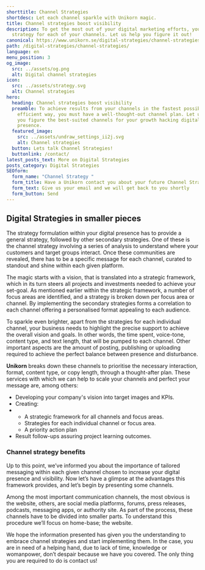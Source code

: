 ```yaml
---
shorttitle: Channel Strategies
shortdesc: Let each channel sparkle with Unikorn magic.
title: Channel strategies boost visibility
description: To get the most out of your digital marketing efforts, you need a
  strategy for each of your channels. Let us help you figure it out!
canonical: https://www.unikorn.se/digital-strategies/channel-strategies/
path: /digital-strategies/channel-strategies/
language: en
menu_position: 3
og_image:
  src: ../assets/og.png
  alt: Digital channel strategies
icon:
  src: ../assets/strategy.svg
  alt: Channel strategies
hero:
  heading: Channel strategies boost visibility
  preamble: To achieve results from your channels in the fastest possible and most
    efficient way, you must have a well-thought-out channel plan. Let us help
    you figure the best-suited channels for your growth hacking digital
    presence.
  featured_image:
    src: ../assets/undraw_settings_ii2j.svg
    alt: Channel strategies
  button: Lets talk Channel Strategies!
  buttonlink: /contact/
latest_posts_text: More on Digital Strategies
posts_category: Digital Strategies
SEOform:
  form_name: "Channel Strategy "
  form_title: Have a Unikorn contact you about your future Channel Strategy!
  form_text: Give us your email and we will get back to you shortly
  form_button: Send
---
```

## Digital Strategies in smaller pieces

The strategy formulation within your digital presence has to provide a general strategy, followed by other secondary strategies. One of these is the channel strategy involving a series of analysis to understand where your customers and target groups interact. Once these communities are revealed, there has to be a specific message for each channel, curated to standout and shine within each given platform.

The magic starts with a vision, that is translated into a strategic framework, which in its turn steers all projects and investments needed to achieve your set-goal. As mentioned earlier within the strategic framework, a number of focus areas are identified, and a strategy is broken down per focus area or channel. By implementing the secondary strategies forms a correlation to each channel offering a personalised format appealing to each audience.

To sparkle even brighter, apart from the strategies for each individual channel, your business needs to highlight the precise support to achieve the overall vision and goals. In other words, the time spent, voice-tone, content type, and text length, that will be pumped to each channel. Other important aspects are the amount of posting, publishing or uploading required to achieve the perfect balance between presence and disturbance.

**Unikorn** breaks down these channels to prioritise the necessary interaction, format, content type, or copy length, through a thought-after plan. These services with which we can help to scale your channels and perfect your message are, among others:

* Developing your company's vision into target images and KPIs.
* Creating:
* * A strategic framework for all channels and focus areas.
  * Strategies for each individual channel or focus area.
  * A priority action plan
* Result follow-ups assuring project learning outcomes.

### Channel strategy benefits

Up to this point, we’ve informed you about the importance of tailored messaging within each given channel chosen to increase your digital presence and visibility. Now let’s have a glimpse at the advantages this framework provides, and let’s begin by presenting some channels.

Among the most important communication channels, the most obvious is the website, others, are social media platforms, forums, press releases, podcasts, messaging apps, or authority site. As part of the process, these channels have to be divided into smaller parts. To understand this procedure we’ll focus on home-base; the website.

We hope the information presented has given you the understanding to embrace channel strategies and start implementing them. In the case, you are in need of a helping hand, due to lack of time, knowledge or womanpower, don’t despair because we have you covered. The only thing you are required to do is contact us!